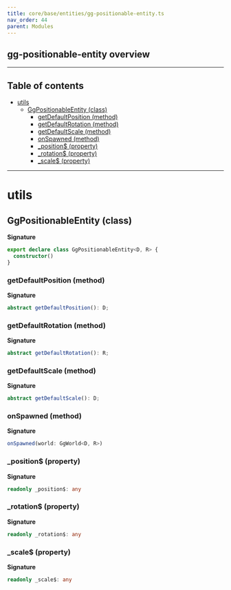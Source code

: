 ```yaml
---
title: core/base/entities/gg-positionable-entity.ts
nav_order: 44
parent: Modules
---
```


## gg-positionable-entity overview

---

<h2 class="text-delta">Table of contents</h2>

- [utils](#utils)
  - [GgPositionableEntity (class)](#ggpositionableentity-class)
    - [getDefaultPosition (method)](#getdefaultposition-method)
    - [getDefaultRotation (method)](#getdefaultrotation-method)
    - [getDefaultScale (method)](#getdefaultscale-method)
    - [onSpawned (method)](#onspawned-method)
    - [\_position$ (property)](#_position-property)
    - [\_rotation$ (property)](#_rotation-property)
    - [\_scale$ (property)](#_scale-property)

---

# utils

## GgPositionableEntity (class)

**Signature**

```ts
export declare class GgPositionableEntity<D, R> {
  constructor()
}
```

### getDefaultPosition (method)

**Signature**

```ts
abstract getDefaultPosition(): D;
```

### getDefaultRotation (method)

**Signature**

```ts
abstract getDefaultRotation(): R;
```

### getDefaultScale (method)

**Signature**

```ts
abstract getDefaultScale(): D;
```

### onSpawned (method)

**Signature**

```ts
onSpawned(world: GgWorld<D, R>)
```

### \_position$ (property)

**Signature**

```ts
readonly _position$: any
```

### \_rotation$ (property)

**Signature**

```ts
readonly _rotation$: any
```

### \_scale$ (property)

**Signature**

```ts
readonly _scale$: any
```
